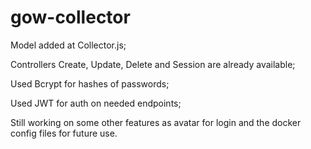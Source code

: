 # gow-collector

Model added at Collector.js;

Controllers Create, Update, Delete and Session are already available;

Used Bcrypt for hashes of passwords;

Used JWT for auth on needed endpoints;

Still working on some other features as avatar for login and the docker config files for future use.
